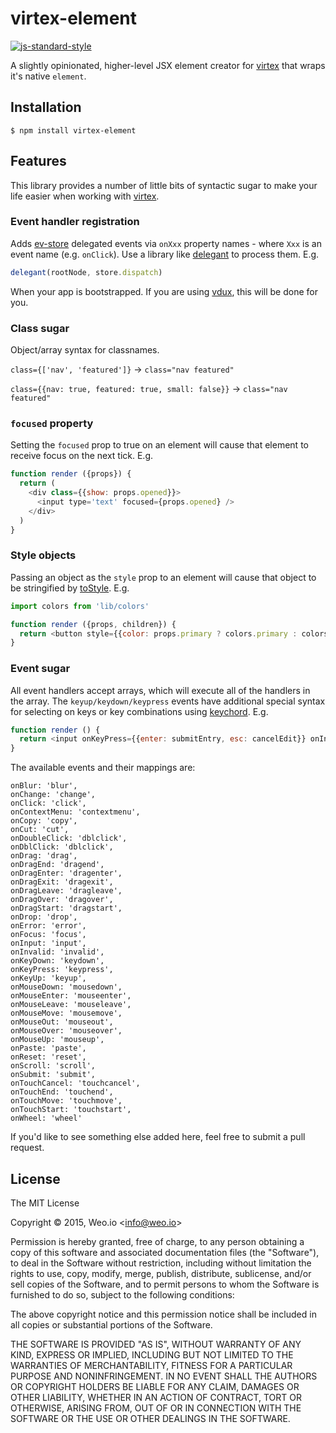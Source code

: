 
# virtex-element

[![js-standard-style](https://img.shields.io/badge/code%20style-standard-brightgreen.svg?style=flat)](https://github.com/feross/standard)

A slightly opinionated, higher-level JSX element creator for [virtex](https://github.com/ashaffer/virtex) that wraps it's native `element`.

## Installation

    $ npm install virtex-element

## Features

This library provides a number of little bits of syntactic sugar to make your life easier when working with [virtex](https://github.com/ashaffer/virtex).

### Event handler registration

Adds [ev-store](https://github.com/Raynos/ev-store) delegated events via `onXxx` property names - where `Xxx` is an event name (e.g. `onClick`).  Use a library like [delegant](https://github.com/ashaffer/delegant) to process them. E.g.

```javascript
delegant(rootNode, store.dispatch)
```

When your app is bootstrapped. If you are using [vdux](https://github.com/ashaffer/vdux), this will be done for you.

### Class sugar

Object/array syntax for classnames.

`class={['nav', 'featured']}` -> `class="nav featured"`

`class={{nav: true, featured: true, small: false}}` -> `class="nav featured"`

### `focused` property

Setting the `focused` prop to true on an element will cause that element to receive focus on the next tick. E.g.

```javascript
function render ({props}) {
  return (
    <div class={{show: props.opened}}>
      <input type='text' focused={props.opened} />
    </div>
  )
}
```

### Style objects

Passing an object as the `style` prop to an element will cause that object to be stringified by [toStyle](https://github.com/radubrehar/toStyle). E.g.

```javascript
import colors from 'lib/colors'

function render ({props, children}) {
  return <button style={{color: props.primary ? colors.primary : colors.accent}}>{children}</button>
}
```

### Event sugar

All event handlers accept arrays, which will execute all of the handlers in the array. The `keyup/keydown/keypress` events have additional special syntax for selecting on keys or key combinations using [keychord](https://github.com/micro-js/keychord). E.g.

```javascript
function render () {
  return <input onKeyPress={{enter: submitEntry, esc: cancelEdit}} onInput={setText} />
}
```

The available events and their mappings are:

```
onBlur: 'blur',
onChange: 'change',
onClick: 'click',
onContextMenu: 'contextmenu',
onCopy: 'copy',
onCut: 'cut',
onDoubleClick: 'dblclick',
onDblClick: 'dblclick',
onDrag: 'drag',
onDragEnd: 'dragend',
onDragEnter: 'dragenter',
onDragExit: 'dragexit',
onDragLeave: 'dragleave',
onDragOver: 'dragover',
onDragStart: 'dragstart',
onDrop: 'drop',
onError: 'error',
onFocus: 'focus',
onInput: 'input',
onInvalid: 'invalid',
onKeyDown: 'keydown',
onKeyPress: 'keypress',
onKeyUp: 'keyup',
onMouseDown: 'mousedown',
onMouseEnter: 'mouseenter',
onMouseLeave: 'mouseleave',
onMouseMove: 'mousemove',
onMouseOut: 'mouseout',
onMouseOver: 'mouseover',
onMouseUp: 'mouseup',
onPaste: 'paste',
onReset: 'reset',
onScroll: 'scroll',
onSubmit: 'submit',
onTouchCancel: 'touchcancel',
onTouchEnd: 'touchend',
onTouchMove: 'touchmove',
onTouchStart: 'touchstart',
onWheel: 'wheel'
```

If you'd like to see something else added here, feel free to submit a pull request.



## License

The MIT License

Copyright &copy; 2015, Weo.io &lt;info@weo.io&gt;

Permission is hereby granted, free of charge, to any person obtaining a copy of this software and associated documentation files (the "Software"), to deal in the Software without restriction, including without limitation the rights to use, copy, modify, merge, publish, distribute, sublicense, and/or sell copies of the Software, and to permit persons to whom the Software is furnished to do so, subject to the following conditions:

The above copyright notice and this permission notice shall be included in all copies or substantial portions of the Software.

THE SOFTWARE IS PROVIDED "AS IS", WITHOUT WARRANTY OF ANY KIND, EXPRESS OR IMPLIED, INCLUDING BUT NOT LIMITED TO THE WARRANTIES OF MERCHANTABILITY, FITNESS FOR A PARTICULAR PURPOSE AND NONINFRINGEMENT. IN NO EVENT SHALL THE AUTHORS OR COPYRIGHT HOLDERS BE LIABLE FOR ANY CLAIM, DAMAGES OR OTHER LIABILITY, WHETHER IN AN ACTION OF CONTRACT, TORT OR OTHERWISE, ARISING FROM, OUT OF OR IN CONNECTION WITH THE SOFTWARE OR THE USE OR OTHER DEALINGS IN THE SOFTWARE.
